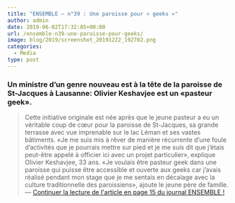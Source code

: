 ```yaml
---
title: "ENSEMBLE – n°39 : Une paroisse pour « geeks »"
author: admin
date: 2019-06-02T17:32:05+00:00
url: /ensemble-n39-une-paroisse-pour-geeks/
image: blog/2019/screenshot_20191222_192702.png
categories:
  - Media
type: post
---
```


### Un ministre d’un genre nouveau est à la tête de la paroisse de St-Jacques à Lausanne: Olivier Keshavjee est un «pasteur geek».


> Cette initiative originale est née après que le jeune pasteur a eu un véritable coup de cœur pour la paroisse de St-Jacques, sa grande terrasse avec vue imprenable sur le lac Léman et ses vastes bâtiments. «Je me suis mis à rêver de manière récurrente d’une foule d’activités que je pourrais mettre sur pied et je me suis dit que j’étais peut-être appelé à officier ici avec un projet particulier», explique Olivier Keshavjee, 33 ans. «Je voulais être pasteur geek dans une paroisse qui puisse être accessible et ouverte aux geeks car j’avais réalisé pendant mon stage que je me sentais en décalage avec la culture traditionnelle des paroissiens», ajoute le jeune père de famille.  
> — <a href="http://www.refbejuso.ch/ensemble/2019_06/14/">Continuer la lecture de l'article en page 15 du journal ENSEMBLE !</a>
